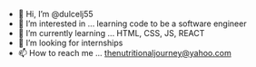 - 👋 Hi, I’m @dulcelj55
- 👀 I’m interested in ... learning code to be a software engineer
- 🌱 I’m currently learning ... HTML, CSS, JS, REACT
- 💞️ I’m looking for internships 
- 📫 How to reach me ... thenutritionaljourney@yahoo.com

<!---
dulcelj55/dulcelj55 is a ✨ special ✨ repository because its `README.md` (this file) appears on your GitHub profile.
You can click the Preview link to take a look at your changes.
--->
